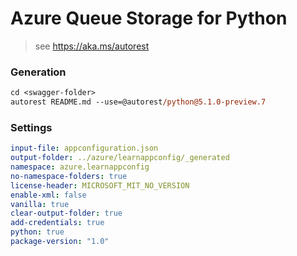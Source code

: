 # Azure Queue Storage for Python

> see https://aka.ms/autorest

### Generation
```ps
cd <swagger-folder>
autorest README.md --use=@autorest/python@5.1.0-preview.7
```

### Settings
```yaml
input-file: appconfiguration.json
output-folder: ../azure/learnappconfig/_generated
namespace: azure.learnappconfig
no-namespace-folders: true
license-header: MICROSOFT_MIT_NO_VERSION
enable-xml: false
vanilla: true
clear-output-folder: true
add-credentials: true
python: true
package-version: "1.0"
```
